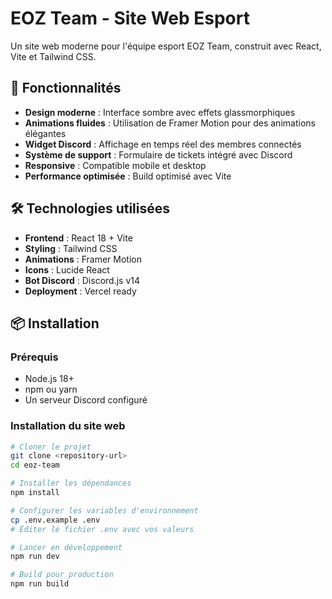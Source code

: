 # EOZ Team - Site Web Esport

Un site web moderne pour l'équipe esport EOZ Team, construit avec React, Vite et Tailwind CSS.

## 🚀 Fonctionnalités

- **Design moderne** : Interface sombre avec effets glassmorphiques
- **Animations fluides** : Utilisation de Framer Motion pour des animations élégantes
- **Widget Discord** : Affichage en temps réel des membres connectés
- **Système de support** : Formulaire de tickets intégré avec Discord
- **Responsive** : Compatible mobile et desktop
- **Performance optimisée** : Build optimisé avec Vite

## 🛠️ Technologies utilisées

- **Frontend** : React 18 + Vite
- **Styling** : Tailwind CSS
- **Animations** : Framer Motion
- **Icons** : Lucide React
- **Bot Discord** : Discord.js v14
- **Deployment** : Vercel ready

## 📦 Installation

### Prérequis
- Node.js 18+
- npm ou yarn
- Un serveur Discord configuré

### Installation du site web

```bash
# Cloner le projet
git clone <repository-url>
cd eoz-team

# Installer les dépendances
npm install

# Configurer les variables d'environnement
cp .env.example .env
# Éditer le fichier .env avec vos valeurs

# Lancer en développement
npm run dev

# Build pour production
npm run build

